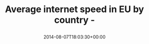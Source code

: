 ---
retweeted: false
source: <a href="http://mvilla.it/fenix" rel="nofollow">Fenix for Android</a>
entities:
  hashtags: []
  symbols: []
  user_mentions: []
  urls:
  - url: http://t.co/N23AX6odWB
    expanded_url: http://i.imgur.com/fWC3sJb.png
    display_url: i.imgur.com/fWC3sJb.png
    indices:
    - '42'
    - '64'
display_text_range:
- '0'
- '64'
favorite_count: '2'
id_str: '497442928139448320'
truncated: false
retweet_count: '0'
id: '497442928139448320'
possibly_sensitive: false
created_at: Thu Aug 07 18:03:30 +0000 2014
favorited: false
full_text: Average internet speed in EU by country -
lang: en
quote_url: http://i.imgur.com/fWC3sJb.png
tags:
- pesos/twitter
date: '2014-08-07T18:03:30+00:00'
src: https://twitter.com/bascht/status/497442928139448320
original_url: https://twitter.com/bascht/status/497442928139448320
type: twitter_tweet
text: Average internet speed in EU by country -
title: 'Average internet speed in EU by country -

  '

---